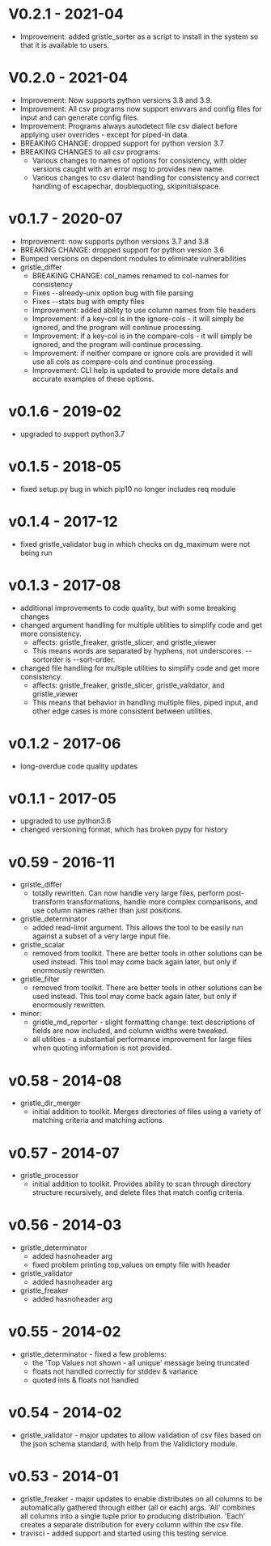 
# V0.2.1 - 2021-04
   * Improvement: added gristle_sorter as a script to install in the system so that it is
     available to users.

# V0.2.0 - 2021-04
   * Improvement: Now supports python versions 3.8 and 3.9.
   * Improvement: All csv programs now support envvars and config files for input
     and can generate config files.
   * Improvement: Programs always autodetect file csv dialect before applying
     user overrides - except for piped-in data.
   * BREAKING CHANGE: dropped support for python version 3.7
   * BREAKING CHANGES to all csv programs:
       * Various changes to names of options for consistency, with older versions
         caught with an error msg to provides new name.
       * Various changes to csv dialect handling for consistency and correct
         handling of escapechar, doublequoting, skipinitialspace.

# v0.1.7 - 2020-07
   * Improvement: now supports python versions 3.7 and 3.8
   * BREAKING CHANGE: dropped support for python version 3.6
   * Bumped versions on dependent modules to eliminate vulnerabilities
   * gristle_differ
     - BREAKING CHANGE: col_names renamed to col-names for consistency
     - Fixes --already-unix option bug with file parsing
     - Fixes --stats bug with empty files
     - Improvement: added ability to use column names from file headers
     - Improvement: if a key-col is in the ignore-cols - it will simply be ignored,
       and the program will continue processing.
     - Improvement: if a key-col is in the compare-cols - it will simply be ignored,
       and the program will continue processing.
     - Improvement: if neither compare or ignore cols are provided it will use all cols
       as compare-cols and continue processing.
     - Improvement: CLI help is updated to provide more details and accurate examples of these options.

# v0.1.6 - 2019-02
   * upgraded to support python3.7

# v0.1.5 - 2018-05
   * fixed setup.py bug in which pip10 no longer includes req module

# v0.1.4 - 2017-12
   * fixed gristle_validator bug in which checks on dg_maximum were not being run

# v0.1.3 - 2017-08
   * additional improvements to code quality, but with some breaking changes
   * changed argument handling for multiple utilities to simplify code and get more consistency.
     - affects: gristle_freaker, gristle_slicer, and gristle_viewer
     - This means words are separated by hyphens, not underscores.  --sortorder is --sort-order.
   * changed file handling for multiple utilities to simplify code and get more consistency.
     - affects: gristle_freaker, gristle_slicer, gristle_validator, and gristle_viewer
     - This means that behavior in handling multiple files, piped input, and other edge cases
       is more consistent between utilities.

# v0.1.2 - 2017-06
   * long-overdue code quality updates

# v0.1.1 - 2017-05
   * upgraded to use python3.6
   * changed versioning format, which has broken pypy for history

# v0.59 - 2016-11
   * gristle_differ
     - totally rewritten.  Can now handle very large files, perform post-transform
       transformations, handle more complex comparisons, and use column names rather
       than just positions.
   * gristle_determinator
     - added read-limit argument.  This allows the tool to be easily run against a
       subset of a very large input file.
   * gristle_scalar
     - removed from toolkit.  There are better tools in other solutions can be used
       instead.  This tool may come back again later, but only if enormously rewritten.
   * gristle_filter
     - removed from toolkit.  There are better tools in other solutions can be used
       instead.  This tool may come back again later, but only if enormously rewritten.
   * minor:
     - gristle_md_reporter - slight formatting change: text descriptions of fields are
       now included, and column widths were tweaked.
     - all utilities - a substantial performance improvement for large files when
       quoting information is not provided.

# v0.58 - 2014-08
   * gristle_dir_merger
     - initial addition to toolkit.  Merges directories of files using a variety
       of matching criteria and matching actions.

# v0.57 - 2014-07
   * gristle_processor
     - initial addition to toolkit.  Provides ability to scan through directory
       structure recursively, and delete files that match config criteria.

# v0.56 - 2014-03

   * gristle_determinator
     - added hasnoheader arg
     - fixed problem printing top_values on empty file with header
   * gristle_validator
     - added hasnoheader arg
   * gristle_freaker
     - added hasnoheader arg

# v0.55 - 2014-02

   * gristle_determinator - fixed a few problems:
     - the 'Top Values not shown - all unique' message being truncated
     - floats not handled correctly for stddev & variance
     - quoted ints & floats not handled

# v0.54 - 2014-02

   * gristle_validator - major updates to allow validation of csv files based on
     the json schema standard, with help from the Validictory module.

# v0.53 - 2014-01

   * gristle_freaker - major updates to enable distributes on all columns to be
     automatically gathered through either (all or each) args.   'All' combines
     all columns into a single tuple prior to producing distribution.  'Each'
     creates a separate distribution for every column within the csv file.
   * travisci - added support and started using this testing service.
